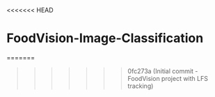 <<<<<<< HEAD
# FoodVision-Image-Classification
=======

>>>>>>> 0fc273a (Initial commit - FoodVision project with LFS tracking)
